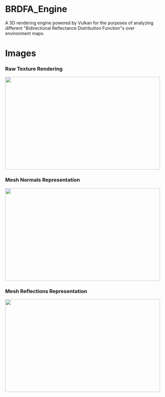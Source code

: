 # BRDFA_Engine
A 3D rendering engine powered by Vulkan for the purposes of analyzing different "Bidirectional Reflectance Distribution Function"s over environment maps. 

<h1>Images</h1>
<h3>Raw Texture Rendering</h3>
<img width=500 height=300 src="https://user-images.githubusercontent.com/48254077/150596842-5bc0e9b1-532a-492f-b2dc-d8ef7af485bd.png" />
<h3>Mesh Normals Representation</h3>
<img width=500 height=300 src="https://user-images.githubusercontent.com/48254077/150596882-71bdf4f4-3b90-4253-b24a-85b8e20194b2.png" />
<h3>Mesh Reflections Representation</h3>
<img width=500 height=300 src="https://user-images.githubusercontent.com/48254077/152038194-e39a181f-1ecb-42b5-9a81-ae1ce5a3437c.png" />
